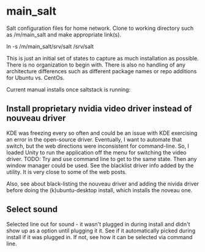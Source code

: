 # main_salt
Salt configuration files for home network.  Clone to working directory such
as /m/main_salt and make appropriate link(s).

ln -s /m/main_salt/srv/salt /srv/salt

This is just an initial set of states to capture as much installation as
possible. There is no organization to begin with. There is also no handling
of any architecture differences such as different package names or repo
additions for Ubuntu vs. CentOs.

Current manual installs once saltstack is running:

## Install proprietary nvidia video driver instead of nouveau driver

KDE was freezing every so often and could be an issue with KDE exercising
an error in the open-source driver. Eventually, I want to automate that
switch, but the web directions were inconsistent for command-line. So,
I loaded Unity to run the application off the menu for switching the video
driver.  TODO: Try and use command line to get to the same state.  Then
any window manager could be used. See the blacklist driver info added
by the utility.  It is very close to some of the web posts.

Also, see about black-listing the nouveau driver and adding the nivida
driver before doing the (k)ubuntu-desktop install, which installs the
noveau one.

## Select sound

Selected line out for sound - it wasn't plugged in during install and didn't
show up as a option until plugging it it. See if it automatically picked
during install if it was plugged in.  If not, see how it can be selected
via command line.

